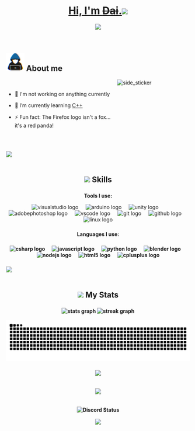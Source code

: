 # <ins><div align="center">Hi, I'm ~~[Dai](https://daivr.dev)~~.</b><img src="https://media.giphy.com/media/hvRJCLFzcasrR4ia7z/giphy.gif" width="35">
<!--  -->
<p align="center">
  <img src="https://media.giphy.com/media/v1.Y2lkPTc5MGI3NjExOTA5MWExMTE0MmU2NzYzZjcxYTVlMTkwNjFjNzc0ZDllZWY0OWNiMyZjdD1n/07PK18YBoP4fcZQ9Zf/giphy.gif"></a>
</p>


<br>



	
## <picture><img src = "https://github.com/0xAbdulKhalid/0xAbdulKhalid/raw/main/assets/mdImages/about_me.gif" width = 50px></picture> **About me**

<img align="right" width=200px height=200px alt="side_sticker" src="https://media.giphy.com/media/TEnXkcsHrP4YedChhA/giphy.gif" />
<br>

- 🔭 I'm not working on anything currently  
  

- 🌱 I’m currently learning [C++](https://cplusplus.com)  
  

- ⚡ Fun fact: The Firefox logo isn't a fox… it's a red panda!  
  

<br><br>

<img src="https://user-images.githubusercontent.com/73097560/115834477-dbab4500-a447-11eb-908a-139a6edaec5c.gif"><br><br>

###
<h2 align="center"><img src="https://media2.giphy.com/media/QssGEmpkyEOhBCb7e1/giphy.gif?cid=ecf05e47a0n3gi1bfqntqmob8g9aid1oyj2wr3ds3mg700bl&rid=giphy.gif" width ="25"><b> Skills</b>                                                                                       
<br/>

###
<p align="center"><b>Tools I use:</b>  
<div align="center">
  <img src="https://img.shields.io/badge/Visual Studio-5C2D91?logo=visualstudio&logoColor=white&style=for-the-badge" height="30" alt="visualstudio logo"  />
  <img width="12" />
  <img src="https://img.shields.io/badge/Arduino-00979D?logo=arduino&logoColor=white&style=for-the-badge" height="30" alt="arduino logo"  />
  <img width="12" />
  <img src="https://img.shields.io/badge/Unity-FFFFFF?logo=unity&logoColor=black&style=for-the-badge" height="30" alt="unity logo"  />
  <img width="12" />
  <img src="https://img.shields.io/badge/Adobe Photoshop-31A8FF?logo=adobephotoshop&logoColor=black&style=for-the-badge" height="30" alt="adobephotoshop logo"  />
  <img width="12" />
  <img src="https://img.shields.io/badge/Visual Studio Code-007ACC?logo=visualstudiocode&logoColor=white&style=for-the-badge" height="30" alt="vscode logo"  />
  <img width="12" />
  <img src="https://img.shields.io/badge/Git-F05032?logo=git&logoColor=white&style=for-the-badge" height="30" alt="git logo"  />
  <img width="12" />
  <img src="https://img.shields.io/badge/GitHub-181717?logo=github&logoColor=white&style=for-the-badge" height="30" alt="github logo"  />
  <img width="12" />
  <img src="https://img.shields.io/badge/Linux-FCC624?logo=linux&logoColor=black&style=for-the-badge" height="30" alt="linux logo"  />
</div>

###

<p align="center"><b>Languages I use:<b/>

###

<div align="center">
  <img src="https://img.shields.io/badge/C Sharp-239120?logo=csharp&logoColor=white&style=for-the-badge" height="30" alt="csharp logo"  />
  <img width="12" />
  <img src="https://img.shields.io/badge/JavaScript-F7DF1E?logo=javascript&logoColor=black&style=for-the-badge" height="30" alt="javascript logo"  />
  <img width="12" />
  <img src="https://img.shields.io/badge/Python-3776AB?logo=python&logoColor=white&style=for-the-badge" height="30" alt="python logo"  />
  <img width="12" />
  <img src="https://img.shields.io/badge/Blender-F5792A?logo=blender&logoColor=black&style=for-the-badge" height="30" alt="blender logo"  />
  <img width="12" />
  <img src="https://img.shields.io/badge/Node.js-339933?logo=nodedotjs&logoColor=white&style=for-the-badge" height="30" alt="nodejs logo"  />
  <img width="12" />
  <img src="https://img.shields.io/badge/HTML5-E34F26?logo=html5&logoColor=white&style=for-the-badge" height="30" alt="html5 logo"  />
  <img width="12" />
  <img src="https://img.shields.io/badge/C++-00599C?logo=cplusplus&logoColor=white&style=for-the-badge" height="30" alt="cplusplus logo"  />
</div>

###
<img src="https://user-images.githubusercontent.com/73097560/115834477-dbab4500-a447-11eb-908a-139a6edaec5c.gif"><br><br>

<h2 align="center"><img src="https://media.giphy.com/media/iY8CRBdQXODJSCERIr/giphy.gif" width="35"><b> My Stats </b>

###

<div align="center">
  <img src="https://github-readme-stats.vercel.app/api?username=Daiivr&hide_title=false&hide_rank=false&show_icons=true&include_all_commits=true&count_private=true&disable_animations=false&theme=dracula&locale=en&hide_border=false&order=1" height="150" alt="stats graph"  />
  <img src="https://streak-stats.demolab.com?user=Daiivr&locale=en&mode=daily&theme=dracula&hide_border=false&border_radius=5&order=3" height="150" alt="streak graph"  />
</div>

<br clear="both">
<div align="center">
<img src="https://raw.githubusercontent.com/Daiivr/Daiivr/output/github-contribution-grid-snake-dark.svg" alt="Snake animation" />

###
<img src="https://user-images.githubusercontent.com/73097560/115834477-dbab4500-a447-11eb-908a-139a6edaec5c.gif"><br><br>

<div align="center"><img src="https://spotify-github-profile.vercel.app/api/view.svg?uid=np81p4a1kdge7eaz0pgjid96p&redirect=true][https://spotify-github-profile.vercel.app/api/view.svg?uid=np81p4a1kdge7eaz0pgjid96p&cover_image=true&theme=default&show_offline=false&background_color=0d1117&interchange=true&bar_color=53b14f&bar_color_cover=true" /></div>  

  <br> 
  <p align="center">
  <img alt="Discord Status" src="https://discord.c99.nl/widget/theme-4/271701484922601472.png" />
  <br>

<div align="center">
<img src="https://komarev.com/ghpvc/?username=Daiivr&&style=flat-square" align="center" />
</div>  
  

<br/>  

<div align="center"></div>
<br />


